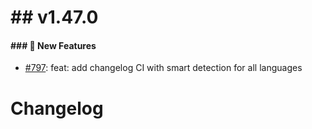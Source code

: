 # ## v1.47.0


#### ### 🚀 New Features

* [#797](https://github.com/antinvestor/apis/pull/797): feat: add changelog CI with smart detection for all languages


# Changelog
